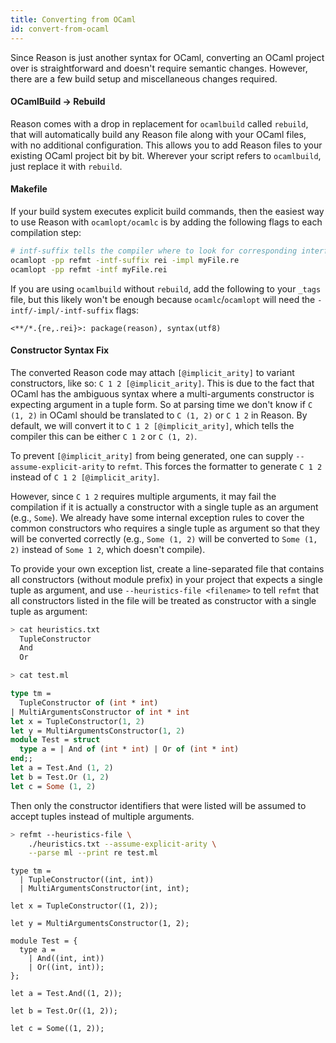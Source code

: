 ```yaml
---
title: Converting from OCaml
id: convert-from-ocaml
---
```


Since Reason is just another syntax for OCaml, converting an OCaml project over is straightforward and doesn't require semantic changes. However, there are a few build setup and miscellaneous changes required.

#### OCamlBuild -> Rebuild
Reason comes with a drop in replacement for `ocamlbuild` called `rebuild`, that
will automatically build any Reason file along with your OCaml files, with
no additional configuration. This allows you to add Reason files to your existing
OCaml project bit by bit. Wherever your script refers to `ocamlbuild`, just replace
it with `rebuild`.

#### Makefile
If your build system executes explicit build commands, then the easiest way to
use Reason with `ocamlopt/ocamlc` is by adding the following flags to each
compilation step:

```sh
# intf-suffix tells the compiler where to look for corresponding interface files
ocamlopt -pp refmt -intf-suffix rei -impl myFile.re
ocamlopt -pp refmt -intf myFile.rei
```

If you are using `ocamlbuild` without `rebuild`, add the following to your
`_tags` file, but this likely won't be enough because `ocamlc`/`ocamlopt` will
need the `-intf/-impl/-intf-suffix` flags:

```
<**/*.{re,.rei}>: package(reason), syntax(utf8)
```

#### Constructor Syntax Fix

The converted Reason code may attach `[@implicit_arity]` to variant constructors, like so: `C 1 2 [@implicit_arity]`.
This is due to the fact that OCaml has the ambiguous syntax where a multi-arguments
constructor is expecting argument in a tuple form. So at parsing time we don't
know if `C (1, 2)` in OCaml should be translated to `C (1, 2)` or `C 1 2` in Reason.
By default, we will convert it to `C 1 2 [@implicit_arity]`, which tells the compiler
this can be either `C 1 2` or `C (1, 2)`.

To prevent `[@implicit_arity]` from being generated, one can supply `--assume-explicit-arity`
to `refmt`. This forces the formatter to generate `C 1 2` instead of `C 1 2 [@implicit_arity]`.

However, since `C 1 2` requires multiple arguments, it may fail the compilation if it is actually
a constructor with a single tuple as an argument (e.g., `Some`).
We already have some internal exception rules to cover the common constructors who requires a single tuple
as argument so that they will be converted correctly (e.g., `Some (1, 2)` will be converted
to `Some (1, 2)` instead of `Some 1 2`, which doesn't compile).

To provide your own exception list, create a line-separated file that contains all constructors (without module prefix)
in your project that expects a single tuple as argument, and use `--heuristics-file <filename>`
to tell `refmt` that all constructors
listed in the file will be treated as constructor with a single tuple as argument:

```sh
> cat heuristics.txt
  TupleConstructor
  And
  Or
```

```sh
> cat test.ml
```

```ocaml
type tm =
  TupleConstructor of (int * int)
| MultiArgumentsConstructor of int * int
let x = TupleConstructor(1, 2)
let y = MultiArgumentsConstructor(1, 2)
module Test = struct
  type a = | And of (int * int) | Or of (int * int)
end;;
let a = Test.And (1, 2)
let b = Test.Or (1, 2)
let c = Some (1, 2)
```

Then only the constructor identifiers that were listed will be assumed to accept tuples instead of multiple arguments.

```sh
> refmt --heuristics-file \
    ./heuristics.txt --assume-explicit-arity \
    --parse ml --print re test.ml
```


```reason
type tm =
  | TupleConstructor((int, int))
  | MultiArgumentsConstructor(int, int);

let x = TupleConstructor((1, 2));

let y = MultiArgumentsConstructor(1, 2);

module Test = {
  type a =
    | And((int, int))
    | Or((int, int));
};

let a = Test.And((1, 2));

let b = Test.Or((1, 2));

let c = Some((1, 2));
```
